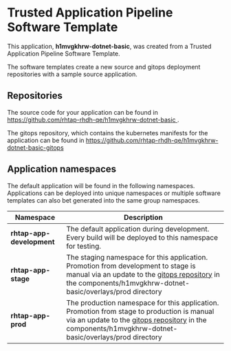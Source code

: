 # Trusted Application Pipeline Software Template

This application, **h1mvgkhrw-dotnet-basic**, was created from a Trusted Application Pipeline Software Template.

The software templates create a new source and gitops deployment repositories with a sample source application. 

## Repositories

The source code for your application can be found in [https://github.com/rhtap-rhdh-qe/h1mvgkhrw-dotnet-basic ](https://github.com/rhtap-rhdh-qe/h1mvgkhrw-dotnet-basic ).
 
The gitops repository, which contains the kubernetes manifests for the application can be found in 
[https://github.com/rhtap-rhdh-qe/h1mvgkhrw-dotnet-basic-gitops ](https://github.com/rhtap-rhdh-qe/h1mvgkhrw-dotnet-basic-gitops ) 

## Application namespaces 

The default application will be found in the following namespaces. Applications can be deployed into unique namespaces or multiple software templates can also bet generated into the same group namespaces.  

|  Namespace   |  Description   |  
| -------- | -------- |   
| **rhtap-app-development** | The default application during development. Every build will be deployed to this namespace for testing. | 
| **rhtap-app-stage** | The staging namespace for this application. Promotion from development to stage is manual via an update to the [gitops repository](https://github.com/rhtap-rhdh-qe/h1mvgkhrw-dotnet-basic-gitops ) in the components/h1mvgkhrw-dotnet-basic/overlays/prod directory |  
| **rhtap-app-prod** | The production namespace for this application. Promotion from stage to production is manual via an update to the [gitops repository](https://github.com/rhtap-rhdh-qe/h1mvgkhrw-dotnet-basic-gitops ) in the components/h1mvgkhrw-dotnet-basic/overlays/prod directory | 